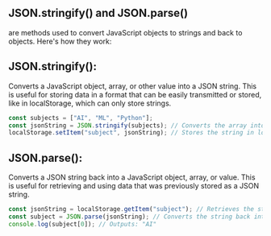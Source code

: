 ## JSON.stringify() and JSON.parse()

are methods used to convert JavaScript objects to strings and back to objects. Here's how they work:

## JSON.stringify():

Converts a JavaScript object, array, or other value into a JSON string.
This is useful for storing data in a format that can be easily transmitted or stored, like in localStorage, which can only store strings.

```js
const subjects = ["AI", "ML", "Python"];
const jsonString = JSON.stringify(subjects); // Converts the array into a string: '["AI","ML","Python"]'
localStorage.setItem("subject", jsonString); // Stores the string in localStorage
```

## JSON.parse():

Converts a JSON string back into a JavaScript object, array, or value.
This is useful for retrieving and using data that was previously stored as a JSON string.

```js
const jsonString = localStorage.getItem("subject"); // Retrieves the string from localStorage
const subject = JSON.parse(jsonString); // Converts the string back into an array: ["AI", "ML", "Python"]
console.log(subject[0]); // Outputs: "AI"
```
